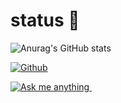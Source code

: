 # status 🤔

![Anurag's GitHub stats](https://github-readme-stats.vercel.app/api?username=Ln3242&show_icons=true&theme=radical)


[![Github](https://img.shields.io/github/followers/Ln3242?label=Follow&style=social)](https://github.com/rickstaa)

<!-- Social button 1 -->
<!-- Dark Mode -->
<a href="https://discord.gg/vNHfjWvWcn-dark-mode-only">
<img src="https://img.shields.io/discord/700321498023329813?style=for-the-badge&logo=discord&labelColor=000&color=FFF#gh-dark-mode-only" alt="Ask me anything">
</a>
&nbsp;

